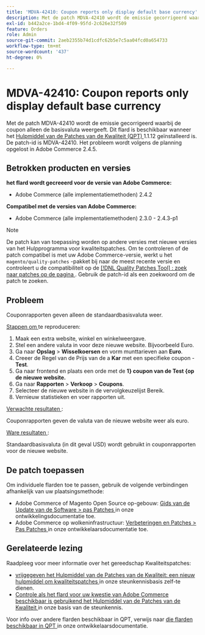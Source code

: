 ```yaml
---
title: 'MDVA-42410: Coupon reports only display default base currency'
description: Met de patch MDVA-42410 wordt de emissie gecorrigeerd waarbij de coupon alleen de basisvaluta weergeeft. Deze patch is beschikbaar wanneer [Quality Patches Tool (QPT)] (/help/announcements/adobe-commerce-announcements/magento-quality-patches-released-new-tool-to-self-serve-quality-patches.md) 1.1.12 is geïnstalleerd. De patch-id is MDVA-42410. Het probleem wordt volgens de planning opgelost in Adobe Commerce 2.4.5.
exl-id: b442a2ce-1bd4-4f09-95fd-2c626e32f509
feature: Orders
role: Admin
source-git-commit: 2aeb2355b74d1cdfc62b5e7c5aa04fcd0a654733
workflow-type: tm+mt
source-wordcount: '437'
ht-degree: 0%

---
```


# MDVA-42410: Coupon reports only display default base currency

Met de patch MDVA-42410 wordt de emissie gecorrigeerd waarbij de coupon alleen de basisvaluta weergeeft. Dit flard is beschikbaar wanneer het [ Hulpmiddel van de Patches van de Kwaliteit (QPT) ](/help/announcements/adobe-commerce-announcements/magento-quality-patches-released-new-tool-to-self-serve-quality-patches.md) 1.1.12 geïnstalleerd is. De patch-id is MDVA-42410. Het probleem wordt volgens de planning opgelost in Adobe Commerce 2.4.5.

## Betrokken producten en versies

**het flard wordt gecreeerd voor de versie van Adobe Commerce:**

* Adobe Commerce (alle implementatiemethoden) 2.4.2

**Compatibel met de versies van Adobe Commerce:**

* Adobe Commerce (alle implementatiemethoden) 2.3.0 - 2.4.3-p1

>[!NOTE]
>
>De patch kan van toepassing worden op andere versies met nieuwe versies van het Hulpprogramma voor kwaliteitspatches. Om te controleren of de patch compatibel is met uw Adobe Commerce-versie, werkt u het `magento/quality-patches` -pakket bij naar de meest recente versie en controleert u de compatibiliteit op de [[!DNL Quality Patches Tool] : zoek naar patches op de pagina ](https://experienceleague.adobe.com/tools/commerce-quality-patches/index.html) . Gebruik de patch-id als een zoekwoord om de patch te zoeken.

## Probleem

Couponrapporten geven alleen de standaardbasisvaluta weer.

<u> Stappen om </u> te reproduceren:

1. Maak een extra website, winkel en winkelweergave.
1. Stel een andere valuta in voor deze nieuwe website. Bijvoorbeeld Euro.
1. Ga naar **Opslag** > **Wisselkoersen** en vorm munttarieven aan **Euro**.
1. Creeer de Regel van de Prijs van de a **Kar** met een specifieke coupon - **Test**.
1. Ga naar frontend en plaats een orde met de **1&rbrace; coupon van de Test &lbrace;op de nieuwe website.**
1. Ga naar **Rapporten** > **Verkoop** > **Coupons**.
1. Selecteer de nieuwe website in de vervolgkeuzelijst Bereik.
1. Vernieuw statistieken en voer rapporten uit.

<u> Verwachte resultaten </u>:

Couponrapporten geven de valuta van de nieuwe website weer als euro.

<u> Ware resultaten </u>:

Standaardbasisvaluta (in dit geval USD) wordt gebruikt in couponrapporten voor de nieuwe website.

## De patch toepassen

Om individuele flarden toe te passen, gebruik de volgende verbindingen afhankelijk van uw plaatsingsmethode:

* Adobe Commerce of Magento Open Source op-gebouw: [ Gids van de Update van de Software > pas Patches ](https://experienceleague.adobe.com/en/docs/commerce-operations/tools/quality-patches-tool/usage) in onze ontwikkelingsdocumentatie toe.
* Adobe Commerce op wolkeninfrastructuur: [ Verbeteringen en Patches > Pas Patches ](https://experienceleague.adobe.com/en/docs/commerce-cloud-service/user-guide/develop/upgrade/apply-patches) in onze ontwikkelaarsdocumentatie toe.

## Gerelateerde lezing

Raadpleeg voor meer informatie over het gereedschap Kwaliteitspatches:

* [ vrijgegeven het Hulpmiddel van de Patches van de Kwaliteit: een nieuw hulpmiddel om kwaliteitspatches ](/help/announcements/adobe-commerce-announcements/magento-quality-patches-released-new-tool-to-self-serve-quality-patches.md) in onze steunkennisbasis zelf-te dienen.
* [ Controle als het flard voor uw kwestie van Adobe Commerce beschikbaar is gebruikend het Hulpmiddel van de Patches van de Kwaliteit ](/help/support-tools/patches-available-in-qpt-tool/check-patch-for-magento-issue-with-magento-quality-patches.md) in onze basis van de steunkennis.

Voor info over andere flarden beschikbaar in QPT, verwijs naar [ die flarden beschikbaar in QPT ](https://experienceleague.adobe.com/tools/commerce-quality-patches/index.html) in onze ontwikkelaarsdocumentatie.
